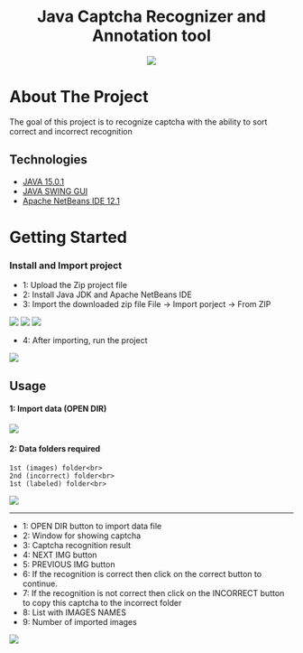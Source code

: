 
<h1 align="center">Java Captcha Recognizer and Annotation tool</h1>
<p align="center">
<img src="https://user-images.githubusercontent.com/38793933/109995893-0afbda80-7d52-11eb-8dac-73e96195891d.gif">
</p>

# About The Project
 
The goal of this project is to recognize captcha with the ability to sort correct and incorrect recognition

## Technologies

* [JAVA 15.0.1](https://openjdk.java.net/projects/jdk/15/)
* [JAVA SWING GUI](https://en.wikipedia.org/wiki/Swing_(Java))
* [Apache NetBeans IDE 12.1](https://netbeans.apache.org/)

# Getting Started

### Install and Import project

* 1: Upload the Zip project file
* 2: Install Java JDK and Apache NetBeans IDE
* 3: Import the downloaded zip file File -> Import porject -> From ZIP

<img src="https://user-images.githubusercontent.com/38793933/109986276-f0713380-7d48-11eb-8337-bf9c3d453314.jpg">

<img src="https://user-images.githubusercontent.com/38793933/109986287-f1a26080-7d48-11eb-8dd0-5300d179cbf0.jpg">

<img src="https://user-images.githubusercontent.com/38793933/109986292-f23af700-7d48-11eb-98ec-be0b9435230c.jpg">

* 4: After importing, run the project

<img src="https://user-images.githubusercontent.com/38793933/109986295-f2d38d80-7d48-11eb-8a3d-6c5b38d90e2e.jpg">

## Usage

#### 1: Import data (OPEN DIR)

<img src="https://user-images.githubusercontent.com/38793933/109986296-f2d38d80-7d48-11eb-96ba-5837a754b036.jpg">

#### 2: Data folders required <br>
    1st (images) folder<br>
    2nd (incorrect) folder<br>
    1st (labeled) folder<br>

<img src="https://user-images.githubusercontent.com/38793933/109986298-f36c2400-7d48-11eb-8bdb-48f91f544029.jpg">
<hr>

* 1: OPEN DIR button to import data file
* 2: Window for showing captcha
* 3: Captcha recognition result
* 4: NEXT IMG button
* 5: PREVIOUS IMG button
* 6: If the recognition is correct then click on the correct button to continue.
* 7: If the recognition is not correct then click on the INCORRECT button to copy this captcha to the incorrect folder
* 8: List with IMAGES NAMES
* 9: Number of imported images

<img src="https://user-images.githubusercontent.com/38793933/109986301-f49d5100-7d48-11eb-947c-901480f649b4.jpg">


